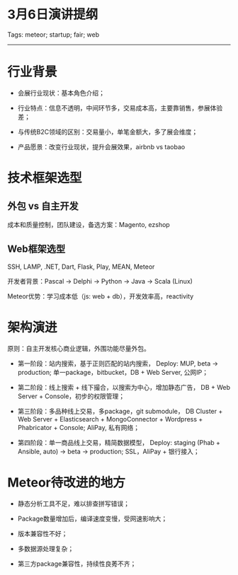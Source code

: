 # 3月6日演讲提纲
Tags: meteor; startup; fair; web

------

# 行业背景

* 会展行业现状：基本角色介绍；

* 行业特点：信息不透明，中间环节多，交易成本高，主要靠销售，参展体验差；

* 与传统B2C领域的区别：交易量小，单笔金额大，多了展会维度；

* 产品愿景：改变行业现状，提升会展效果，airbnb vs taobao

# 技术框架选型

## 外包 vs 自主开发

成本和质量控制，团队建设，备选方案：Magento, ezshop

## Web框架选型

SSH, LAMP, .NET, Dart, Flask, Play, MEAN, Meteor

开发者背景：Pascal -> Delphi -> Python -> Java -> Scala (Linux)

Meteor优势：学习成本低（js: web + db），开发效率高，reactivity

# 架构演进

原则：自主开发核心商业逻辑，外围功能尽量外包。

* 第一阶段：站内搜索，基于正则匹配的站内搜索，
  Deploy: MUP, beta -> production;
  单一package，bitbucket，DB + Web Server, 公网IP；

* 第二阶段：线上搜索 + 线下撮合，以搜索为中心，增加静态广告，
  DB + Web Server + Console，初步的权限管理；

* 第三阶段：多品种线上交易，多package，git submodule，
  DB Cluster + Web Server + Elasticsearch + MongoConnector +
  Wordpress + Phabricator + Console;
  AliPay, 私有网络；

* 第四阶段：单一商品线上交易，精简数据模型，
  Deploy: staging (Phab + Ansible, auto) -> beta -> production;
  SSL，AliPay + 银行接入；

# Meteor待改进的地方

* 静态分析工具不足，难以排查拼写错误；

* Package数量增加后，编译速度变慢，受网速影响大；

* 版本兼容性不好；

* 多数据源处理复杂；

* 第三方package兼容性，持续性良莠不齐；
